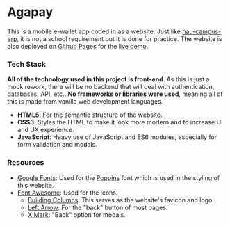 # Agapay

This is a mobile e-wallet app coded in as a website. Just like [hau-campus-erp](https://github.com/enetwarch/hau-campus-erp), it is not a school requirement but it is done for practice. The website is also deployed on [Github Pages](https://pages.github.com/) for the [live demo](https://enetwarch.github.io/agapay).

### Tech Stack

**All of the technology used in this project is front-end**. As this is just a mock rework, there will be no backend that will deal with authentication, databases, API, etc.. **No frameworks or libraries were used**, meaning all of this is made from vanilla web development languages.

* **HTML5**: For the semantic structure of the website.
* **CSS3**: Styles the HTML to make it look more modern and to increase UI and UX experience.
* **JavaScript**: Heavy use of JavaScript and ES6 modules, especially for form validation and modals.

### Resources

* [Google Fonts](https://fonts.google.com/): Used for the [Poppins](https://fonts.google.com/specimen/Poppins) font which is used in the styling of this website.
* [Font Awesome](https://fontawesome.com/): Used for the icons.
    * [Building Columns](https://fontawesome.com/icons/building-columns): This serves as the website's favicon and logo.
    * [Left Arrow](https://fontawesome.com/icons/arrow-left): For the "back" button of most pages.
    * [X Mark](https://fontawesome.com/icons/xmark): "Back" option for modals.